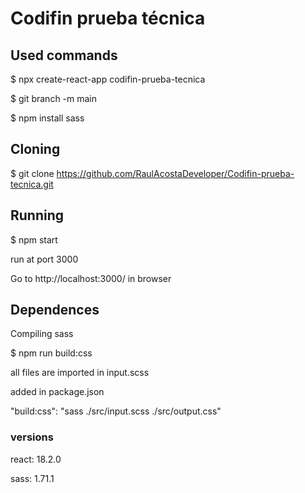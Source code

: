 # Codifin prueba técnica
## Used commands
$ npx create-react-app codifin-prueba-tecnica

$ git branch -m main

$ npm install sass


## Cloning
$ git clone https://github.com/RaulAcostaDeveloper/Codifin-prueba-tecnica.git


## Running
$ npm start

run at port 3000

Go to http://localhost:3000/ in browser


## Dependences
Compiling sass

$ npm run build:css

all files are imported in input.scss

added in package.json

"build:css": "sass ./src/input.scss ./src/output.css"


### versions
react: 18.2.0

sass: 1.71.1
